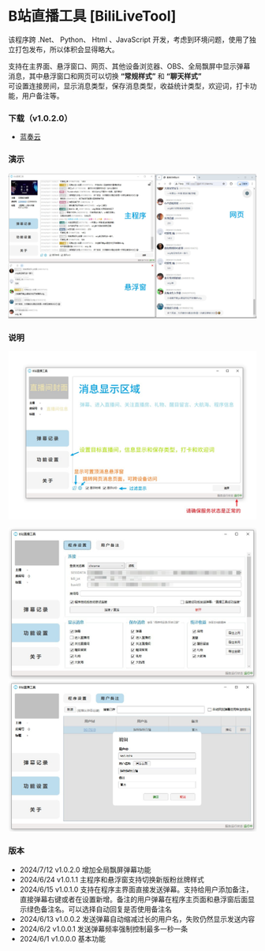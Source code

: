 # B站直播工具 [BiliLiveTool]


该程序跨 .Net、 Python、 Html 、JavaScript 开发，考虑到环境问题，使用了独立打包发布，所以体积会显得略大。

支持在主界面、悬浮窗口、网页、其他设备浏览器、OBS、全局飘屏中显示弹幕消息，其中悬浮窗口和网页可以切换 **“常规样式”** 和 **“聊天样式”**   
可设置连接房间，显示消息类型，保存消息类型，收益统计类型，欢迎词，打卡功能，用户备注等。

### 下载（v1.0.2.0）
* [蓝奏云]()

### 演示
![演示](https://github.com/tp1415926535/BiliLiveTool/blob/main/%E6%88%AA%E5%9B%BE/%E7%A4%BA%E4%BE%8B.jpg)

### 说明
![首页](https://github.com/tp1415926535/BiliLiveTool/blob/main/%E6%88%AA%E5%9B%BE/%E9%A6%96%E9%A1%B5.jpg)   
     
![设置1](https://github.com/tp1415926535/BiliLiveTool/blob/main/%E6%88%AA%E5%9B%BE/%E8%AE%BE%E7%BD%AE1.jpg)     
![设置2](https://github.com/tp1415926535/BiliLiveTool/blob/main/%E6%88%AA%E5%9B%BE/%E8%AE%BE%E7%BD%AE2.jpg)

### 版本
* 2024/7/12 v1.0.2.0 增加全局飘屏弹幕功能
* 2024/6/24 v1.0.1.1 主程序和悬浮窗支持切换新版粉丝牌样式
* 2024/6/15 v1.0.1.0 支持在程序主界面直接发送弹幕。支持给用户添加备注，直接弹幕右键或者在设置新增。备注的用户弹幕在程序主页面和悬浮窗后面显示绿色备注名。可以选择自动回复是否使用备注名
* 2024/6/13 v1.0.0.2 发送弹幕自动缩减过长的用户名，失败仍然显示发送内容
* 2024/6/2 v1.0.0.1 发送弹幕频率强制控制最多一秒一条
* 2024/6/1 v1.0.0.0 基本功能
